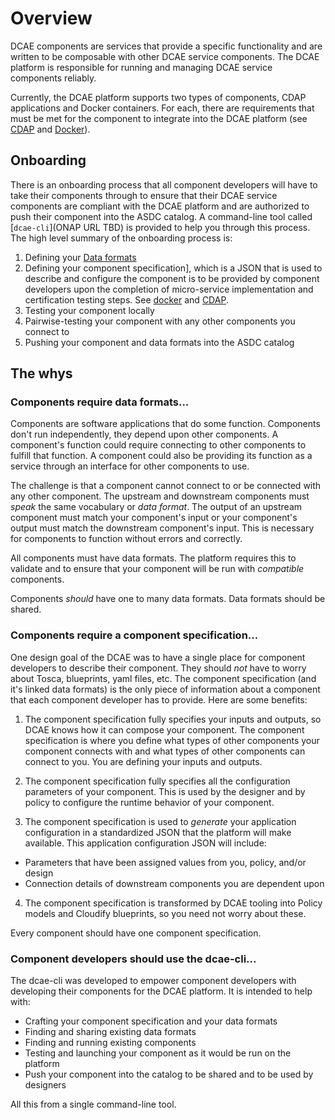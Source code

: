 # Overview

DCAE components are services that provide a specific functionality and are written to be composable with other DCAE service components.  The DCAE platform is responsible for running and managing DCAE service components reliably.  

Currently, the DCAE platform supports two types of components, CDAP applications and Docker containers. For each, there are requirements that must be met for the component to integrate into the DCAE platform (see [CDAP](component-type-docker.md) and [Docker](component-type-docker.md)).

## Onboarding

There is an onboarding process that all component developers will have to take their components through to ensure that their DCAE service components are compliant with the DCAE platform and are authorized to push their component into the ASDC catalog. A command-line tool called [`dcae-cli`](ONAP URL TBD) is provided to help you through this process. The high level summary of the onboarding process is:

1. Defining your [Data formats](data-formats.md)
2. Defining your component specification], which is a JSON that is used to describe and configure the component is to be provided by component developers upon the completion of micro-service implementation and certification testing steps. See [docker](component-specification/docker-specification.md) and [CDAP](component-specification/cdap-specification.md).
3. Testing your component locally
4. Pairwise-testing your component with any other components you connect to
5. Pushing your component and data formats into the ASDC catalog

## The whys

### Components require data formats...

Components are software applications that do some function.  Components don't run independently, they depend upon other components.  A component's function could require connecting to other components to fulfill that function.  A component could also be providing its function as a service through an interface for other components to use.

The challenge is that a component cannot connect to or be connected with any other component.  The upstream and downstream components must *speak* the same vocabulary or *data format*.  The output of an upstream component must match your component's input or your component's output must match the downstream component's input.  This is necessary for components to function without errors and correctly.

All components must have data formats.  The platform requires this to validate and to ensure that your component will be run with *compatible* components.

Components *should* have one to many data formats.  Data formats should be shared.

### Components require a component specification...

One design goal of the DCAE was to have a single place for component developers to describe their component. They should *not* have to worry about Tosca, blueprints, yaml files, etc. The component specification (and it's linked data formats) is the only piece of information about a component that each component developer has to provide. Here are some benefits:

1. The component specification fully specifies your inputs and outputs, so DCAE knows how it can compose your component. The component specification is where you define what types of other components your component connects with and what types of other components can connect to you.  You are defining your inputs and outputs.  

2. The component specification fully specifies all the configuration parameters of your component. This is used by the designer and by policy to configure the runtime behavior of your component. 

3. The component specification is used to *generate* your application configuration in a standardized JSON that the platform will make available.  This application configuration JSON will include:

* Parameters that have been assigned values from you, policy, and/or design
* Connection details of downstream components you are dependent upon

4. The component specification is transformed by DCAE tooling into Policy models and Cloudify blueprints, so you need not worry about these.

Every component should have one component specification.

### Component developers should use the dcae-cli...

The dcae-cli was developed to empower component developers with developing their components for the DCAE platform.  It is intended to help with:

* Crafting your component specification and your data formats
* Finding and sharing existing data formats
* Finding and running existing components
* Testing and launching your component as it would be run on the platform
* Push your component into the catalog to be shared and to be used by designers

All this from a single command-line tool.
